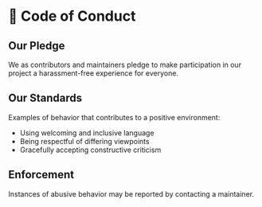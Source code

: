 # 📜 Code of Conduct

## Our Pledge

We as contributors and maintainers pledge to make participation in our project a harassment-free experience for everyone.

## Our Standards

Examples of behavior that contributes to a positive environment:
- Using welcoming and inclusive language
- Being respectful of differing viewpoints
- Gracefully accepting constructive criticism

## Enforcement

Instances of abusive behavior may be reported by contacting a maintainer.